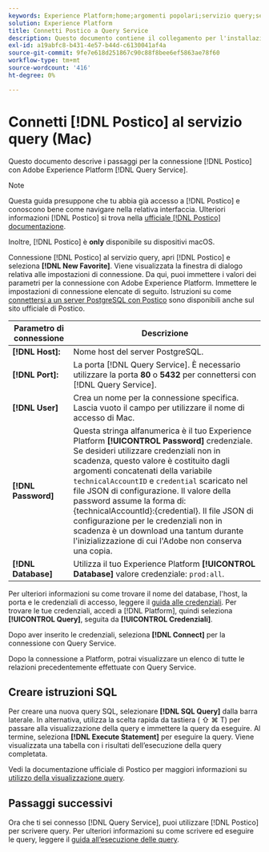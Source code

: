 ```yaml
---
keywords: Experience Platform;home;argomenti popolari;servizio query;servizio query;postico;Postico;connessione al servizio query;
solution: Experience Platform
title: Connetti Postico a Query Service
description: Questo documento contiene il collegamento per l'installazione del client di backup Postico per Adobe Experience Platform Query Service.
exl-id: a19abfc8-b431-4e57-b44d-c6130041af4a
source-git-commit: 9fe7e618d251867c90c88f8bee6ef5863ae78f60
workflow-type: tm+mt
source-wordcount: '416'
ht-degree: 0%

---
```


# Connetti [!DNL Postico] al servizio query (Mac)

Questo documento descrive i passaggi per la connessione [!DNL Postico] con Adobe Experience Platform [!DNL Query Service].

>[!NOTE]
>
> Questa guida presuppone che tu abbia già accesso a [!DNL Postico] e conoscono bene come navigare nella relativa interfaccia. Ulteriori informazioni [!DNL Postico] si trova nella [ufficiale [!DNL Postico] documentazione](https://eggerapps.at/postico/docs).
> 
> Inoltre, [!DNL Postico] è **only** disponibile su dispositivi macOS.

Connessione [!DNL Postico] al servizio query, apri [!DNL Postico] e seleziona **[!DNL New Favorite]**. Viene visualizzata la finestra di dialogo relativa alle impostazioni di connessione. Da qui, puoi immettere i valori dei parametri per la connessione con Adobe Experience Platform. Immettere le impostazioni di connessione elencate di seguito. Istruzioni su come [connettersi a un server PostgreSQL con Postico](https://eggerapps.at/postico/docs/v1.5.21/favorite-window.html) sono disponibili anche sul sito ufficiale di Postico.

| Parametro di connessione | Descrizione |
|---|---|
| **[!DNL Host]:** | Nome host del server PostgreSQL. |
| **[!DNL Port]:** | La porta [!DNL Query Service]. È necessario utilizzare la porta **80** o **5432** per connettersi con [!DNL Query Service]. |
| **[!DNL User]** | Crea un nome per la connessione specifica. Lascia vuoto il campo per utilizzare il nome di accesso di Mac. |
| **[!DNL Password]** | Questa stringa alfanumerica è il tuo Experience Platform **[!UICONTROL Password]** credenziale. Se desideri utilizzare credenziali non in scadenza, questo valore è costituito dagli argomenti concatenati della variabile `technicalAccountID` e `credential` scaricato nel file JSON di configurazione. Il valore della password assume la forma di: {technicalAccountId}:{credential}. Il file JSON di configurazione per le credenziali non in scadenza è un download una tantum durante l&#39;inizializzazione di cui l&#39;Adobe non conserva una copia. |
| **[!DNL Database]** | Utilizza il tuo Experience Platform **[!UICONTROL Database]** valore credenziale: `prod:all`. |

Per ulteriori informazioni su come trovare il nome del database, l&#39;host, la porta e le credenziali di accesso, leggere il [guida alle credenziali](../ui/credentials.md). Per trovare le tue credenziali, accedi a [!DNL Platform], quindi seleziona **[!UICONTROL Query]**, seguita da **[!UICONTROL Credenziali]**.

Dopo aver inserito le credenziali, seleziona **[!DNL Connect]** per la connessione con Query Service.

Dopo la connessione a Platform, potrai visualizzare un elenco di tutte le relazioni precedentemente effettuate con Query Service.

## Creare istruzioni SQL

Per creare una nuova query SQL, selezionare **[!DNL SQL Query]** dalla barra laterale. In alternativa, utilizza la scelta rapida da tastiera ( ⇧ ⌘ T) per passare alla visualizzazione della query e immettere la query da eseguire. Al termine, seleziona **[!DNL Execute Statement]** per eseguire la query. Viene visualizzata una tabella con i risultati dell’esecuzione della query completata.

Vedi la documentazione ufficiale di Postico per maggiori informazioni su [utilizzo della visualizzazione query](https://eggerapps.at/postico/docs/v1.3.1/sql-query-view.html).

## Passaggi successivi

Ora che ti sei connesso [!DNL Query Service], puoi utilizzare [!DNL Postico] per scrivere query. Per ulteriori informazioni su come scrivere ed eseguire le query, leggere il [guida all’esecuzione delle query](../best-practices/writing-queries.md).

